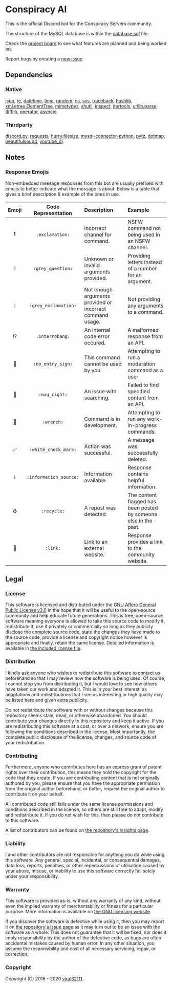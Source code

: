 # Conspiracy AI

This is the official Discord bot for the Conspiracy Servers community.

The structure of the MySQL database is within the [database.sql](https://github.com/conspiracy-servers/conspiracy-ai/blob/master/database.sql) file.

Check the [project board](https://github.com/conspiracy-servers/conspiracy-ai/projects/2) to see what features are planned and being worked on.

Report bugs by creating a [new issue](https://github.com/conspiracy-servers/conspiracy-ai/issues/new).

## Dependencies

### Native

[json](https://docs.python.org/3/library/json.html), [re](https://docs.python.org/3/library/re.html), [datetime](https://docs.python.org/3/library/datetime.html), [time](https://docs.python.org/3/library/time.html), [random](https://docs.python.org/3/library/random.html), [os](https://docs.python.org/3/library/os.html), [sys](https://docs.python.org/3/library/sys.html), [traceback](https://docs.python.org/3/library/traceback.html), [hashlib](https://docs.python.org/3/library/hashlib.html), [xml.etree.ElementTree](https://docs.python.org/3/library/xml.etree.elementtree.html), [mimetypes](https://docs.python.org/3/library/mimetypes.html), [shutil](https://docs.python.org/3/library/shutil.html), [inspect](https://docs.python.org/3/library/inspect.html), [itertools](https://docs.python.org/3/library/itertools.html), [urllib.parse](https://docs.python.org/3/library/urllib.parse.html), [difflib](https://docs.python.org/3/library/difflib.html), [operator](https://docs.python.org/3/library/operator.html), [asyncio](https://docs.python.org/3/library/asyncio.html).

### Thirdparty

[discord.py](https://pypi.org/project/discord.py/), [requests](https://pypi.org/project/requests/), [hurry.filesize](https://pypi.org/project/hurry.filesize/), [mysql-connector-python](https://pypi.org/project/mysql-connector-python/), [pytz](https://pypi.org/project/pytz/), [dotmap](https://pypi.org/project/dotmap/), [beautifulsoup4](https://pypi.org/project/beautifulsoup4/), [youtube_dl](https://pypi.org/project/youtube_dl/).

## Notes

### Response Emojis

Non-embedded message responses from this bot are usually prefixed with emojis to better indicate what the message is about. Below is a table that gives a brief description & example of the ones in use.

| Emoji | Code Representation | Description | Example |
|:-----:|:-------------------:|:----------- | :------ |
| ❗ | `:exclamation:` | Incorrect channel for command. | NSFW command not being used in an NSFW channel. |
| ❔ | `:grey_question:` | Unknown or invalid arguments provided. | Providing letters instead of a number for an argument. |
| ❕ | `:grey_exclamation:` | Not enough arguments provided or incorrect command usage. | Not providing any arguments to a command. |
| ⁉️ | `:interrobang:` | An internal code error occured. | A malformed response from an API. |
| 🚫 | `:no_entry_sign:` | This command cannot be used by you. | Attempting to run a moderation command as a user. |
| 🔎 | `:mag_right:` | An issue with searching. | Failed to find specified content from an API. |
| 🔧 | `:wrench:` | Command is in development. | Attempting to run any work-in-progress commands. |
| ✅ | `:white_check_mark:` | Action was successful. | A message was successfully deleted. |
| ℹ️ | `:information_source:` | Information available. | Response contains helpful information. |
| ♻️ | `:recycle:` | A repost was detected. | The content flagged has been posted by someone else in the past. |
| 🔗 | `:link:` | Link to an external website. | Response provides a link to the community website. |

## Legal

### License

This software is licensed and distributed under the [GNU Affero General Public License v3.0](https://www.gnu.org/licenses/agpl-3.0.html) in the hope that it will be useful to the open-source community and help educate future generations. This is free, open-source software meaning everyone is allowed to take this source code to modify it, redistribute it, use it privately or commercially so long as they publicly disclose the complete source code, state the changes they have made to the source code, provide a license and copyright notice however is appropriate and finally, retain the same license. Detailed information is available in [the included license file](LICENSE.md).

### Distribution

I kindly ask anyone who wishes to redistribute this software to [contact us](mailto:contact@conspiracyservers.com?subject=Conspiracy%20AI%20redistribution) beforehand so that I may review how the software is being used. Of course, I cannot stop you from distributing it, but I would love to see how others have taken our work and adapted it. This is in your best interest, as adaptations and redistributions that I see as interesting or high quality may be listed here and given extra publicity.

Do not redistribute the software with or without changes because this repository seems stale, dead, or otherwise abandoned. You should contribute your changes directly to this repository and keep it active. If you are redistributing this software at a cost, or over a network, ensure you are following the conditions described in the license. Most importantly, the complete public disclosure of the license, changes, and source code of your redistribution.

### Contributing

Furthermore, anyone who contributes here has an express grant of patent rights over their contribution, this means they hold the copyright for the code that they create. If you are contributing content that is not originally authored by you, please ensure that you have the appropriate permission from the original author beforehand, or better, request the original author to contribute it on your behalf.

All contributed code still falls under the same license permissions and conditions described in the license, so others are still free to adapt, modify and redistribute it. If you do not wish for this, then please do not contribute to this software.

A list of contributors can be found on [the repository's insights page](https://github.com/conspiracy-servers/conspiracy-ai/graphs/contributors).

### Liability

I and other contributors are not responsible for anything you do while using this software. Any general, special, incidental, or consequential damages, data loss, reports, penalties, or other repercussions of utilisation caused by your abuse, misuse, or inability to use this software correctly fall solely under your responsibility.

### Warranty

This software is provided as-is, without any warranty of any kind, without even the implied warranty of merchantability or fitness for a particular purpose. More information is available on [the GNU licensing website](https://www.gnu.org/licenses/).

If you discover the software is defective while using it, then you may report it on [the repository's issue page](https://github.com/conspiracy-servers/conspiracy-ai/issues) as it may turn out to be an issue with the software as a whole. This does not guarantee that it will be fixed, nor does it imply responsibility by the author of the defective code, as bugs are often accidental mistakes caused by human error. In any other situation, you assume the responsibility and cost of all necessary servicing, repair, or correction.

### Copyright

Copyright (C) 2016 - 2020 [viral32111](https://github.com/viral32111).
